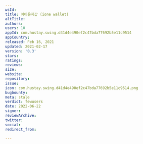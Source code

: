 ```yaml
---
wsId: 
title: 아이온지갑 (ione wallet)
altTitle: 
authors: 
users: 10
appId: com.hustay.swing.d41d4e490ef2c47bda77692b5e11c9514
appCountry: 
released: Feb 16, 2021
updated: 2021-02-17
version: '0.3'
stars: 
ratings: 
reviews: 
size: 
website: 
repository: 
issue: 
icon: com.hustay.swing.d41d4e490ef2c47bda77692b5e11c9514.png
bugbounty: 
meta: stale
verdict: fewusers
date: 2022-06-22
signer: 
reviewArchive: 
twitter: 
social: 
redirect_from: 

---
```


